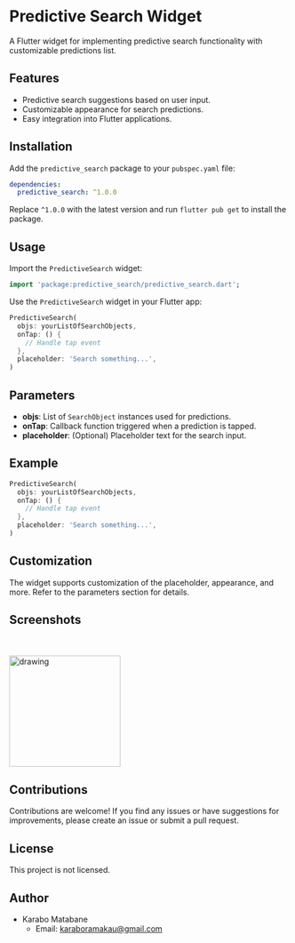 # Predictive Search Widget

A Flutter widget for implementing predictive search functionality with customizable predictions list.

## Features

- Predictive search suggestions based on user input.
- Customizable appearance for search predictions. 
- Easy integration into Flutter applications.

## Installation

Add the `predictive_search` package to your `pubspec.yaml` file:

```yaml
dependencies:
  predictive_search: ^1.0.0
```

Replace `^1.0.0` with the latest version and run `flutter pub get` to install the package.

## Usage

Import the `PredictiveSearch` widget:

```dart
import 'package:predictive_search/predictive_search.dart';
```

Use the `PredictiveSearch` widget in your Flutter app:

```dart
PredictiveSearch(
  objs: yourListOfSearchObjects,
  onTap: () {
    // Handle tap event
  },
  placeholder: 'Search something...',
)
```

## Parameters

- **objs**: List of `SearchObject` instances used for predictions.
- **onTap**: Callback function triggered when a prediction is tapped.
- **placeholder**: (Optional) Placeholder text for the search input.

## Example

```dart
PredictiveSearch(
  objs: yourListOfSearchObjects,
  onTap: () {
    // Handle tap event
  },
  placeholder: 'Search something...',
)
```

## Customization

The widget supports customization of the placeholder, appearance, and more. Refer to the parameters section for details.

## Screenshots
</br>
</br>
<img src="https://github.com/karabomatabane/search_predictions/assets/83251573/c33d0768-7ec9-4bfd-90e7-40377200b1b0" alt="drawing" width="200"/>

## Contributions

Contributions are welcome! If you find any issues or have suggestions for improvements, please create an issue or submit a pull request.

## License

This project is not licensed.

## Author

- Karabo Matabane
    - Email: karaboramakau@gmail.com

